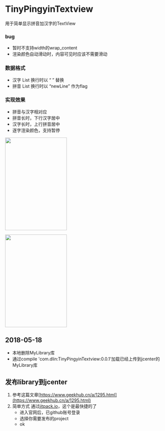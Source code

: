 # TinyPingyinTextview
<p>用于简单显示拼音加汉字的TextView</p>

### bug
* 暂时不支持width的wrap_content
* 渲染颜色自动滑动时，内容可见时应该不需要滑动

### 数据格式
* 汉字 List<String> 换行时以 “ ” 替换
* 拼音 List<String> 换行时以 “newLine” 作为flag

### 实现效果
* 拼音与汉字相对应
* 拼音长时，下行汉字居中
* 汉字长时，上行拼音居中
* 逐字渲染颜色，支持暂停

<img src="https://images2018.cnblogs.com/blog/596306/201804/596306-20180408165904481-1853356808.png" width="200" height="300">
</p>
<img src="https://images2018.cnblogs.com/blog/596306/201804/596306-20180408165908618-1894707176.png" width="200" height="300">

## 2018-05-18

+ 本地删除MyLibrary库
+ 通过compile 'com.dlin:TinyPingyinTextview:0.0.1'加载已经上传到jcenter的MyLibrary库

## 发布library到jcenter

1. 参考这篇文章[https://www.geekhub.cn/a/1295.html](https://www.geekhub.cn/a/1295.html)
2. 简单方式 通过[jitpack.io](http://jitpack.io)，这个是最快捷的了
    + 进入官网后，已github账号登录
    + 选择你需要发布的project
    + ok
